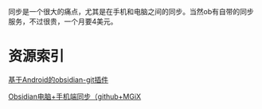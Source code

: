 同步是一个很大的痛点，尤其是在手机和电脑之间的同步。当然ob有自带的同步服务，不过很贵，一个月要4美元。


#  资源索引
[         基于Android的obsidian-git插件           ](https://forum-zh.obsidian.md/t/topic/17276/21?u=mika)

[Obsidian电脑+手机端同步（github+MGiX](      https://www.cnblogs.com/ChangJianhui-080910T/p/18008779)